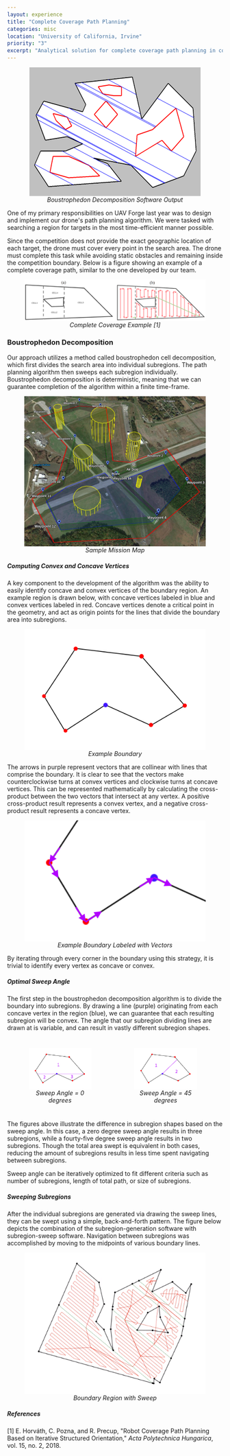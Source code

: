 ```yaml
---
layout: experience
title: "Complete Coverage Path Planning"
categories: misc
location: "University of California, Irvine"
priority: "3"
excerpt: "Analytical solution for complete coverage path planning in concave regions."
---
```


<figure>
    <img class="img-responsive" src="/assets/img/2021_bcd_2.png" alt="" style="display:block;float:none;margin-left:auto;margin-right:auto" />
    <figcaption style="text-align:center"><i>Boustrophedon Decomposition Software Output</i></figcaption>
</figure>

One of my primary responsibilities on UAV Forge last year was to design and implement our drone's path planning algorithm. We were tasked with searching a region for targets in the most time-efficient manner possible.

Since the competition does not provide the exact geographic location of each target, the drone must cover every point in the search area. The drone must complete this task while avoiding static obstacles and remaining inside the competition boundary. Below is a figure showing an example of a complete coverage path, similar to the one developed by our team.

<figure>
    <img class="img-responsive" src="/assets/img/path_planning_example.png" alt="" style="display:block;float:none;margin-left:auto;margin-right:auto" />
    <figcaption style="text-align:center"><i>Complete Coverage Example [1]</i></figcaption>
</figure>

### **Boustrophedon Decomposition**

Our approach utilizes a method called boustrophedon cell decomposition, which first divides the search area into individual subregions. The path planning algorithm then sweeps each subregion individually. Boustrophedon decomposition is deterministic, meaning that we can guarantee completion of the algorithm within a finite time-frame. 

<figure>
    <img class="img-responsive" src="/assets/img/sample_mission_map.png" alt="" style="display:block;float:none;margin-left:auto;margin-right:auto" />
    <figcaption style="text-align:center"><i>Sample Mission Map</i></figcaption>
</figure>

##### **Computing Convex and Concave Vertices**
A key component to the development of the algorithm was the ability to easily identify concave and convex vertices of the boundary region.  An example region is drawn below, with concave vertices labeled in blue and convex vertices labeled in red. Concave vertices denote a critical point in the geometry, and act as origin points for the lines that divide the boundary area into subregions.

<figure>
    <img class="img-responsive" src="/assets/img/bcd_vertices.png" alt="" style="display:block;float:none;margin-left:auto;margin-right:auto" />
    <figcaption style="text-align:center"><i>Example Boundary</i></figcaption>
</figure>

The arrows in purple represent vectors that are collinear with lines that comprise the boundary. It is clear to see that the vectors make counterclockwise turns at convex vertices and clockwise turns at concave vertices. This can be represented mathematically by calculating the cross-product between the two vectors that intersect at any vertex. A positive cross-product result represents a convex vertex, and a negative cross-product result represents a concave vertex.

<figure>
    <img class="img-responsive" src="/assets/img/bcd_vertices_directions.png" alt="" style="display:block;float:none;margin-left:auto;margin-right:auto" />
    <figcaption style="text-align:center"><i>Example Boundary Labeled with Vectors</i></figcaption>
</figure>

By iterating through every corner in the boundary using this strategy, it is trivial to identify every vertex as concave or convex.

##### **Optimal Sweep Angle**
The first step in the boustrophedon decomposition algorithm is to divide the boundary into subregions. By drawing a line (purple) originating from each concave vertex in the region (blue), we can guarantee that each resulting subregion will be convex. The angle that our subregion dividing lines are drawn at is variable, and can result in vastly different subregion shapes.

<div class="row">
  <div class="column">
    <figure>
    <img class="img-responsive" src="/assets/img/bcd_vertices_zero_degree_sweep.png" alt="" style="display:block;float:none;margin-left:auto;margin-right:auto" />
    <figcaption style="text-align:center"><i>Sweep Angle = 0 degrees</i></figcaption>
    </figure>
  </div>
  <div class="column">
    <figure>
    <img class="img-responsive" src="/assets/img/bcd_vertices_45_degree_sweep.png" alt="" style="display:block;float:none;margin-left:auto;margin-right:auto" />
    <figcaption style="text-align:center"><i>Sweep Angle = 45 degrees</i></figcaption>
    </figure>
  </div>
</div>

The figures above illustrate the difference in subregion shapes based on the sweep angle. In this case, a zero degree sweep angle results in three subregions, while a fourty-five degree sweep angle results in two subregions. Though the total area swept is equivalent in both cases, reducing the amount of subregions results in less time spent navigating between subregions.

Sweep angle can be iteratively optimized to fit different criteria such as number of subregions, length of total path, or size of subregions.

##### **Sweeping Subregions**
After the individual subregions are generated via drawing the sweep lines, they can be swept using a simple, back-and-forth pattern. The figure below depicts the combination of the subregion-generation software with subregion-sweep software. Navigation between subregions was accomplished by moving to the midpoints of various boundary lines.

<figure>
    <img class="img-responsive" src="/assets/img/bcd_sweep.png" alt="" style="display:block;float:none;margin-left:auto;margin-right:auto" />
    <figcaption style="text-align:center"><i>Boundary Region with Sweep</i></figcaption>
</figure>

##### **References**
\[1\]  E. Horváth, C. Pozna, and R. Precup, "Robot Coverage Path Planning Based on Iterative Structured Orientation," <i>Acta Polytechnica Hungarica</i>, vol. 15, no. 2, 2018.

<style>
/* Create two equal columns that floats next to each other */
.column {
  float: left;
  width: 45%;
  padding: 10px;

}

/* Clear floats after the columns */
.row:after {
  content: "";
  display: table;
  clear: both;
}

/* Responsive layout - makes the two columns stack on top of each other instead of next to each other */
@media screen and (max-width: 600px) {
  .column {
    width: 100%;
  }
}
</style>